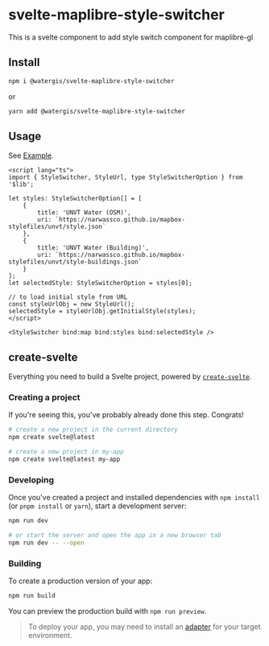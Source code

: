 # svelte-maplibre-style-switcher

This is a svelte component to add style switch component for maplibre-gl

## Install

```zsh
npm i @watergis/svelte-maplibre-style-switcher
```

or

```zsh
yarn add @watergis/svelte-maplibre-style-switcher
```

## Usage

See [Example](./src/example).

```svelte
<script lang="ts">
import { StyleSwitcher, StyleUrl, type StyleSwitcherOption } from '$lib';

let styles: StyleSwitcherOption[] = [
    {
        title: 'UNVT Water (OSM)',
        uri: `https://narwassco.github.io/mapbox-stylefiles/unvt/style.json`
    },
    {
        title: 'UNVT Water (Building)',
        uri: `https://narwassco.github.io/mapbox-stylefiles/unvt/style-buildings.json`
    }
];
let selectedStyle: StyleSwitcherOption = styles[0];

// to load initial style from URL
const styleUrlObj = new StyleUrl();
selectedStyle = styleUrlObj.getInitialStyle(styles);
</script>

<StyleSwitcher bind:map bind:styles bind:selectedStyle />
```

## create-svelte

Everything you need to build a Svelte project, powered by [`create-svelte`](https://github.com/sveltejs/kit/tree/master/packages/create-svelte).

### Creating a project

If you're seeing this, you've probably already done this step. Congrats!

```bash
# create a new project in the current directory
npm create svelte@latest

# create a new project in my-app
npm create svelte@latest my-app
```

### Developing

Once you've created a project and installed dependencies with `npm install` (or `pnpm install` or `yarn`), start a development server:

```bash
npm run dev

# or start the server and open the app in a new browser tab
npm run dev -- --open
```

### Building

To create a production version of your app:

```bash
npm run build
```

You can preview the production build with `npm run preview`.

> To deploy your app, you may need to install an [adapter](https://kit.svelte.dev/docs/adapters) for your target environment.
